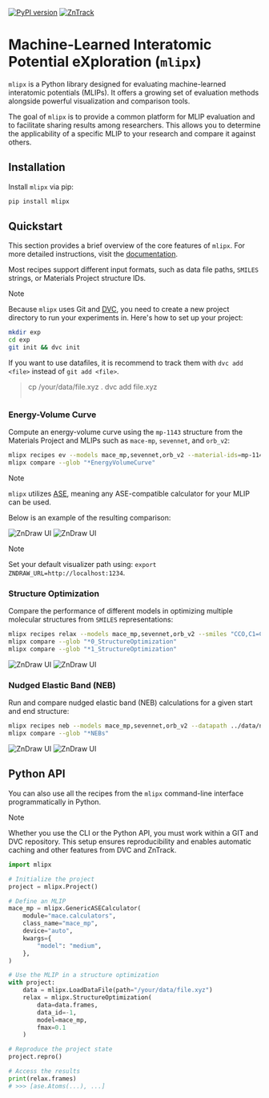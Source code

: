 [![PyPI version](https://badge.fury.io/py/mlipx.svg)](https://badge.fury.io/py/mlipx)
[![ZnTrack](https://img.shields.io/badge/Powered%20by-ZnTrack-%23007CB0)](https://zntrack.readthedocs.io/en/latest/)

# Machine-Learned Interatomic Potential eXploration (`mlipx`)

`mlipx` is a Python library designed for evaluating machine-learned interatomic
potentials (MLIPs). It offers a growing set of evaluation methods alongside
powerful visualization and comparison tools.

The goal of `mlipx` is to provide a common platform for MLIP evaluation and to
facilitate sharing results among researchers. This allows you to determine the
applicability of a specific MLIP to your research and compare it against others.

## Installation

Install `mlipx` via pip:

```bash
pip install mlipx
```

## Quickstart

This section provides a brief overview of the core features of `mlipx`. For more detailed instructions, visit the [documentation](https://mlipx.readthedocs.io).

Most recipes support different input formats, such as data file paths, `SMILES` strings, or Materials Project structure IDs.

> [!NOTE]
> Because `mlipx` uses Git and [DVC](https://dvc.org/doc), you need to create a new project directory to run your experiments in. Here's how to set up your project:
>
> ```bash
> mkdir exp
> cd exp
> git init && dvc init

If you want to use datafiles, it is recommend to track them with `dvc add <file>` instead of `git add <file>`.

> cp /your/data/file.xyz .
> dvc add file.xyz
> ```

### Energy-Volume Curve

Compute an energy-volume curve using the `mp-1143` structure from the Materials Project and MLIPs such as `mace-mp`, `sevennet`, and `orb_v2`:

```bash
mlipx recipes ev --models mace_mp,sevennet,orb_v2 --material-ids=mp-1143 --repro
mlipx compare --glob "*EnergyVolumeCurve"
```

> [!NOTE]
> `mlipx` utilizes [ASE](https://wiki.fysik.dtu.dk/ase/index.html),
> meaning any ASE-compatible calculator for your MLIP can be used.

Below is an example of the resulting comparison:

![ZnDraw UI](https://github.com/user-attachments/assets/2036e6d9-3342-4542-9ddb-bbc777d2b093#gh-dark-mode-only "ZnDraw UI")
![ZnDraw UI](https://github.com/user-attachments/assets/c2479d17-c443-4550-a641-c513ede3be02#gh-light-mode-only "ZnDraw UI")

> [!NOTE]
> Set your default visualizer path using: `export ZNDRAW_URL=http://localhost:1234`.

### Structure Optimization

Compare the performance of different models in optimizing multiple molecular structures from `SMILES` representations:

```bash
mlipx recipes relax --models mace_mp,sevennet,orb_v2 --smiles "CCO,C1=CC2=C(C=C1O)C(=CN2)CCN" --repro
mlipx compare --glob "*0_StructureOptimization"
mlipx compare --glob "*1_StructureOptimization"
```

![ZnDraw UI](https://github.com/user-attachments/assets/7e26a502-3c59-4498-9b98-af8e17a227ce#gh-dark-mode-only "ZnDraw UI")
![ZnDraw UI](https://github.com/user-attachments/assets/a68ac9f5-e3fe-438d-ad4e-88b60499b79e#gh-light-mode-only "ZnDraw UI")

### Nudged Elastic Band (NEB)

Run and compare nudged elastic band (NEB) calculations for a given start and end structure:

```bash
mlipx recipes neb --models mace_mp,sevennet,orb_v2 --datapath ../data/neb_end_p.xyz --repro
mlipx compare --glob "*NEBs"
```

![ZnDraw UI](https://github.com/user-attachments/assets/a2e80caf-dd86-4f14-9101-6d52610b9c34#gh-dark-mode-only "ZnDraw UI")
![ZnDraw UI](https://github.com/user-attachments/assets/0c1eb681-a32c-41c2-a15e-2348104239dc#gh-light-mode-only "ZnDraw UI")


## Python API

You can also use all the recipes from the `mlipx` command-line interface
programmatically in Python.

> [!NOTE]
> Whether you use the CLI or the Python API, you must work within a GIT
> and DVC repository. This setup ensures reproducibility and enables automatic
> caching and other features from DVC and ZnTrack.

```python
import mlipx

# Initialize the project
project = mlipx.Project()

# Define an MLIP
mace_mp = mlipx.GenericASECalculator(
    module="mace.calculators",
    class_name="mace_mp",
    device="auto",
    kwargs={
        "model": "medium",
    },
)

# Use the MLIP in a structure optimization
with project:
    data = mlipx.LoadDataFile(path="/your/data/file.xyz")
    relax = mlipx.StructureOptimization(
        data=data.frames,
        data_id=-1,
        model=mace_mp,
        fmax=0.1
    )

# Reproduce the project state
project.repro()

# Access the results
print(relax.frames)
# >>> [ase.Atoms(...), ...]
```
